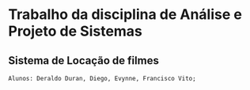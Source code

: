 # Trabalho da disciplina de Análise e Projeto de Sistemas
## Sistema de Locação de filmes 
```
Alunos: Deraldo Duran, Diego, Evynne, Francisco Vito;
```
